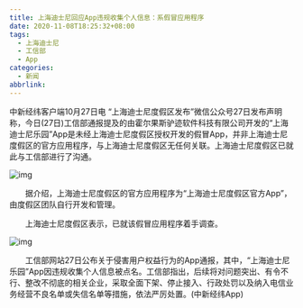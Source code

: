 ```yaml
---
title: 上海迪士尼回应App违规收集个人信息：系假冒应用程序
date: 2020-11-08T18:25:32+08:00
tags:
  - 上海迪士尼
  - 工信部
  - App
categories:
  - 新闻
abbrlink:
---
```


中新经纬客户端10月27日电 “上海迪士尼度假区发布”微信公众号27日发布声明称，今日(27日)工信部通报提及的由霍尔果斯驴迹软件科技有限公司开发的“上海迪士尼乐园”App是未经上海迪士尼度假区授权开发的假冒App，并非上海迪士尼度假区的官方应用程序，与上海迪士尼度假区无任何关联。上海迪士尼度假区已就此与工信部进行了沟通。

![img](https://cdn.jsdelivr.net/gh/yakeing/Documentation@main/Hexo/images/009b-kcaeqzx6494753.jpg)

　　据介绍，上海迪士尼度假区的官方应用程序为“上海迪士尼度假区官方App”，由度假区团队自行开发和管理。

　　上海迪士尼度假区表示，已就该假冒应用程序着手调查。

![img](https://cdn.jsdelivr.net/gh/yakeing/Documentation@main/Hexo/images/c995-kcaeqzx6496017.jpg)

　　工信部网站27日公布关于侵害用户权益行为的App通报，其中，“上海迪士尼乐园”App因违规收集个人信息被点名。工信部指出，后续将对问题突出、有令不行、整改不彻底的相关企业，采取全面下架、停止接入、行政处罚以及纳入电信业务经营不良名单或失信名单等措施，依法严厉处置。(中新经纬App)